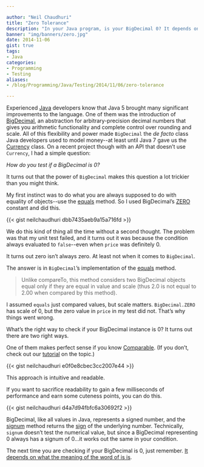 ```yaml
---

author: "Neil Chaudhuri"
title: "Zero Tolerance"
description: "In your Java program, is your BigDecimal 0? It depends on what the meaning of the word of is is." 
banner: "img/banners/zero.jpg" 
date: 2014-11-06
gist: true
tags:
- Java
categories: 
- Programming
- Testing
aliases:
- /blog/Programming/Java/Testing/2014/11/06/zero-tolerance

---
```


Experienced [Java](/tags/java) developers know that Java 5 brought many significant improvements to the language. 
One of them was the introduction of [BigDecimal](http://docs.oracle.com/javase/8/docs/api/java/math/BigDecimal.html), an 
abstraction for arbitrary-precision decimal numbers that gives you arithmetic functionality and complete control over 
rounding and scale. All of this flexibility and power made `BigDecimal` the *de facto* class Java developers used to model money--at 
least until Java 7 gave us the [Currency](http://docs.oracle.com/javase/8/docs/api/java/util/Currency.html) class. 
On a recent project though with an API that doesn’t use `Currency`, I had a simple question:

*How do you test if a BigDecimal is 0?*

It turns out that the power of `BigDecimal` makes this question a lot trickier than you might think.

My first instinct was to do what you are always supposed to do with equality of objects--use the 
[equals](http://docs.oracle.com/javase/8/docs/api/java/lang/Object.html#equals-java.lang.Object-) method. So I used 
BigDecimal’s [ZERO](http://docs.oracle.com/javase/8/docs/api/java/math/BigDecimal.html#ZERO) constant and did this.

{{< gist neilchaudhuri dbb7435aeb9a15a716fd >}}

We do this kind of thing all the time without a second thought. The problem was that my unit test failed, and it turns 
out it was because the condition always evaluated to `false`--even when `price` was definitely 0.

It turns out zero isn’t always zero. At least not when it comes to `BigDecimal`.

The answer is in `BigDecimal`’s implementation of the [equals](http://docs.oracle.com/javase/8/docs/api/java/math/BigDecimal.html#equals-java.lang.Object-)
method. 

<blockquote>
Unlike compareTo, this method considers two BigDecimal objects equal only if they are equal in value and scale (thus 2.0 is not equal to 2.00 when compared by this method).
</blockquote>

I assumed `equals` just compared values, but scale matters. `BigDecimal.ZERO` has scale of 0, but the zero value in `price` in my test did not. 
That’s why things went wrong.

What’s the right way to check if your BigDecimal instance is 0? It turns out there are two right ways. 

One of them makes perfect sense if you know [Comparable](http://docs.oracle.com/javase/8/docs/api/java/lang/Comparable.html). 
(If you don’t, check out our [tutorial](/tutorial/2013/10/27/comparison-shopping) on the topic.)

{{< gist neilchaudhuri e0f0e8cbec3cc2007e44 >}}

This approach is intuitive and readable.

If you want to sacrifice readability to gain a few milliseconds of performance and earn some cuteness points, you can do this.

{{< gist neilchaudhuri d4a7d94fbfc6a30692f2 >}}

BigDecimal, like all values in Java, represents a signed number, and the [signum](http://docs.oracle.com/javase/8/docs/api/java/math/BigDecimal.html#signum--) 
method returns the [sign](http://en.wikipedia.org/wiki/Sign_function) of the underlying number. Technically, `signum` doesn’t 
test the numerical value, but since a BigDecimal representing 0 always has a signum of 0...it works out the same in your condition.

The next time you are checking if your BigDecimal is 0, just remember. [It depends on what the meaning of the word of is is](https://www.youtube.com/watch?v=j4XT-l-_3y0).

